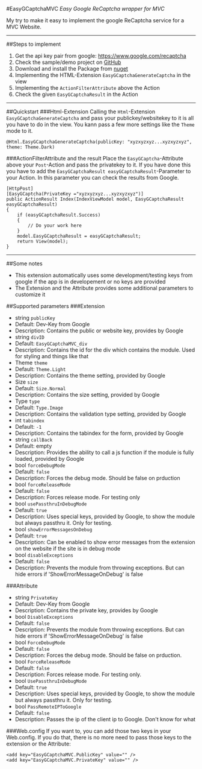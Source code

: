 #EasyGCaptchaMVC
*Easy Google ReCaptcha wrapper for MVC*

My try to make it easy to implement the google ReCaptcha service for a MVC Website.

---------------

##Steps to implement

 1. Get the api key pair from google: https://www.google.com/recaptcha
 2. Check the sample/demo project on [GitHub](https://github.com/stefmde/EasyGCaptchaMVC "GitHub - EasyGCaptchaMVC")
 3. Download and install the Package from [nuget](https://www.nuget.org/packages/EasyGCaptchaMVC/ "nuget - EasyGCaptchaMVC")
 4. Implementing the HTML-Extension `EasyGCaptchaGenerateCaptcha` in the view
 5. Implementing the `ActionFilterAttribute` above the Action
 6. Check the given `EasyGCaptchaResult` in the Action

---------------

##Quickstart
###Html-Extension
Calling the `Html`-Extension `EasyGCaptchaGenerateCaptcha`  and pass your publickey/websitekey to it is all you have to do in the view. You kann pass a few more settings like the `Theme` mode to it.

    @Html.EasyGCaptchaGenerateCaptcha(publicKey: "xyzxyzxyz...xyzxyzxyz", theme: Theme.Dark)

###ActionFilterAttribute and the result
Place the `EasyGCaptcha`-Attribute above your `Post`-Action and pass the privatekey to it.
If you have done this you have to add the `EasyGCaptchaResult easyGCaptchaResult`-Parameter to your Action. In this parameter you can check the results from Google.

    [HttpPost]
	[EasyGCaptcha(PrivateKey ="xyzxyzxyz...xyzxyzxyz")]
	public ActionResult Index(IndexViewModel model, EasyGCaptchaResult easyGCaptchaResult)
	{
		if (easyGCaptchaResult.Success)
		{
			// Do your work here
		}
		model.EasyGCaptchaResult = easyGCaptchaResult;
		return View(model);
	}

---------------

##Some notes

 - This extension automatically uses some development/testing keys from google if the app is in developement or no keys are provided
 - The Extension and the Attribute provides some additional parameters to customize it
 
##Supported parameters
###Extension
 - string `publicKey`
  - Default: Dev-Key from Google
  - Description: Contains the public or website key, provides by Google
 - string `divID`
  - Default: `EasyGCaptchaMVC_div`
  - Description: Contains the id for the div which contains the module. Used for styling and things like that
 - Theme `theme`
  - Default: `Theme.Light`
  - Description: Contains the theme setting, provided by Google
 - Size `size`
  - Default: `Size.Normal`
  - Description: Contains the size setting, provided by Google
 - Type `type`
  - Default: `Type.Image`
  - Description: Contains the validation type setting, provided by Google
 - int `tabindex`
  - Default: `-1`
  - Description: Contains the tabindex for the form, provided by Google
 - string `callBack`
  - Default: empty
  - Description: Provides the ability to call a js function if the module is fully loaded, provided by Google
 - bool `forceDebugMode`
  - Default: `false`
  - Description: Forces the debug mode. Should be false on prduction
 - bool `forceReleaseMode`
  - Default: `false`
  - Description: Forces release mode. For testing only
 - bool `usePassthruInDebugMode`
  - Default: `true`
  - Description: Uses special keys, provided by Google, to show the module but always passthru it. Only for testing.
 - bool `showErrorMessagesOnDebug`
  - Default: `true`
  - Description: Can be enabled to show error messages from the extension on the website if the site is in debug mode
 - bool `disableExceptions`
  - Default: `false`
  - Description: Prevents the module from throwing exceptions. But can hide errors if 'ShowErrorMessageOnDebug' is false


###Attribute
- string `PrivateKey`
 - Default: Dev-Key from Google
 - Description: Contains the private key, provides by Google
- bool `DisableExceptions`
 - Default: `false`
 - Description: Prevents the module from throwing exceptions. But can hide errors if 'ShowErrorMessageOnDebug' is false
- bool `ForceDebugMode`
 - Default: `false`
 - Description: Forces the debug mode. Should be false on prduction.
- bool `ForceReleaseMode`
 - Default: `false`
 - Description: Forces release mode. For testing only.
- bool `UsePassthruInDebugMode`
 - Default: `true`
 - Description: Uses special keys, provided by Google, to show the module but always passthru it. Only for testing.
- bool `PassRemoteIPToGoogle`
 - Default: `false`
 - Description: Passes the ip of the client ip to Google. Don't know for what


###Web.config
If you want to, you can add those two keys in your Web.config. If you do that, there is no more need to pass those keys to the extension or the Attribute:

    <add key="EasyGCaptchaMVC.PublicKey" value="" />
    <add key="EasyGCaptchaMVC.PrivateKey" value="" />
